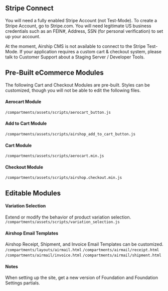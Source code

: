 ## Stripe Connect
You will need a fully enabled Stripe Account (not Test-Mode). To create a Stripe Account, go to Stripe.com. You will need legitimate US business credentials such as an FEIN#, Address, SSN (for personal verification) to set up your account.

At the moment, Airship CMS is not available to connect to the Stripe Test-Mode. If your application requires a custom cart & checkout system, please talk to Customer Support about a Staging Server / Developer Tools.

## Pre-Built eCommerce Modules
The following Cart and Checkout Modules are pre-built. Styles can be customized, though you will not be able to edit the following files.

#### Aerocart Module
`/compartments/assets/scripts/aerocart_button.js`

#### Add to Cart Module
`/compartments/assets/scripts/airshop_add_to_cart_button.js`

#### Cart Module
`/compartments/assets/scripts/aerocart.min.js`

#### Checkout Module
`/compartments/assets/scripts/airshop.checkout.min.js`

## Editable Modules

#### Variation Selection
Extend or modify the behavior of product variation selection.
`/compartments/assets/scripts/variation_selection.js`

#### Airshop Email Templates
Airshop Receipt, Shipment, and Invoice Email Templates can be customized.
`/compartments/layouts/airmail.html`
`/compartments/airmail/receipt.html`
`/compartments/airmail/invoice.html`
`/compartments/airmail/shipment.html`

#### Notes
When setting up the site, get a new version of Foundation and Foundation Settings partials.
